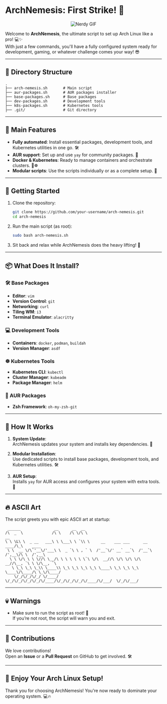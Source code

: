 # ArchNemesis: First Strike! 🚀

<div align="center">

![Nerdy GIF](https://i.giphy.com/media/v1.Y2lkPTc5MGI3NjExMjN4dzRjczlzOTBiYXFkcnhneWluOHdoeXVrODN5eGgzNXliZWtxNiZlcD12MV9pbnRlcm5hbF9naWZfYnlfaWQmY3Q9Zw/Tg9jENf7x11tdJnyMQ/giphy.gif)

</div>

Welcome to **ArchNemesis**, the ultimate script to set up Arch Linux like a pro! 💻✨  
With just a few commands, you'll have a fully configured system ready for development, gaming, or whatever challenge comes your way! 😎

---

## 🌲 Directory Structure

```plaintext
.
├── arch-nemesis.sh       # Main script
├── aur-packages.sh       # AUR packages installer
├── base-packages.sh      # Base packages
├── dev-packages.sh       # Development tools
├── k8s-packages.sh       # Kubernetes tools
├── .git/                 # Git directory
```

---

## 📜 Main Features

- **Fully automated**: Install essential packages, development tools, and Kubernetes utilities in one go. 🛠️  
- **AUR support**: Set up and use `yay` for community packages. 🌟  
- **Docker & Kubernetes**: Ready to manage containers and orchestrate clusters. 🐳☸️  
- **Modular scripts**: Use the scripts individually or as a complete setup. 🔧  

---

## 🚀 Getting Started

1. Clone the repository:
    ```bash
    git clone https://github.com/your-username/arch-nemesis.git
    cd arch-nemesis
    ```

2. Run the main script (as root):
    ```bash
    sudo bash arch-nemesis.sh
    ```

3. Sit back and relax while ArchNemesis does the heavy lifting! 🎉  

---

## 📦 What Does It Install?

### 🛠️ Base Packages
- **Editor**: `vim`  
- **Version Control**: `git`  
- **Networking**: `curl`  
- **Tiling WM**: `i3`  
- **Terminal Emulator**: `alacritty`  

### 💻 Development Tools
- **Containers**: `docker`, `podman`, `buildah`  
- **Version Manager**: `asdf`  

### ☸️ Kubernetes Tools
- **Kubernetes CLI**: `kubectl`  
- **Cluster Manager**: `kubeadm`  
- **Package Manager**: `helm`  

### 🌟 AUR Packages
- **Zsh Framework**: `oh-my-zsh-git`  

---

## 🎨 How It Works

1. **System Update**:  
    ArchNemesis updates your system and installs key dependencies. 🔄  

2. **Modular Installation**:  
    Use dedicated scripts to install base packages, development tools, and Kubernetes utilities. 🛠️  

3. **AUR Setup**:  
    Installs `yay` for AUR access and configures your system with extra tools. 🌌  

---

## 🔥 ASCII Art

The script greets you with epic ASCII art at startup:  

```plaintext
 ______               __      __  __                                                  
/\  _  \             /\ \    /\ \/\ \                                    __           
\ \ \L\ \  _ __   ___\ \ \___\ \ `\\ \     __    ___ ___      __    ____/\_\    ____  
 \ \  __ \/\`'__\/'___\ \  _ `\ \ , ` \  /'__`\/' __` __`\  /'__`\ /',__\/\ \  /',__\ 
  \ \ \/\ \ \ \//\ \__/\ \ \ \ \ \ \`\ \/\  __//\ \/\ \/\ \/\  __//\__, `\ \ \/\__, `\
   \ \_\ \_\ \_\\ \____\\ \_\ \_\ \_\ \_\ \____\ \_\ \_\ \_\ \____\/\____/\ \_\/\____/
    \/_/\/_/\/_/ \/____/ \/_/\/_/\/_/\/_/\/____/\/_/\/_/\/_/\/____/\/___/  \/_/\/___/ 
```

---

## 💀 Warnings

- Make sure to run the script as root! 🛑  
  If you’re not root, the script will warn you and exit.  

---

## 🤩 Contributions

We love contributions!  
Open an **Issue** or a **Pull Request** on GitHub to get involved. 🛠️  

---

## 🎉 Enjoy Your Arch Linux Setup!

Thank you for choosing ArchNemesis! You're now ready to dominate your operating system. 💻🔥
